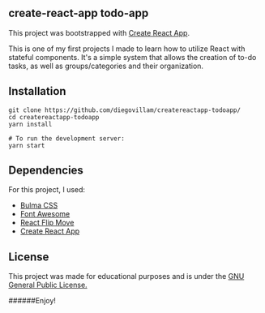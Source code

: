 create-react-app todo-app
------

This project was bootstrapped with [Create React App](https://github.com/facebookincubator/create-react-app).

This is one of my first projects I made to learn how to utilize React with stateful components. It's a simple system that allows the creation of to-do tasks, as well as groups/categories and their organization.

Installation
------

```
git clone https://github.com/diegovillam/createreactapp-todoapp/
cd createreactapp-todoapp
yarn install

# To run the development server:
yarn start
```

Dependencies
------
For this project, I used:

+ [Bulma CSS](https://bulma.io/)
+ [Font Awesome](https://fontawesome.com)
+ [React Flip Move](https://github.com/joshwcomeau/react-flip-move)
+ [Create React App](https://github.com/facebook/create-react-app)

License
------
This project was made for educational purposes and is under the [GNU General Public License.](https://www.gnu.org/licenses/gpl-3.0.en.html)

######Enjoy!